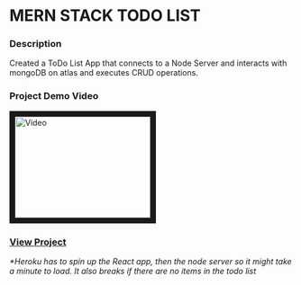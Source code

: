 # MERN STACK TODO LIST

### Description
Created a ToDo List App that connects to a Node Server and interacts with mongoDB on atlas and executes CRUD operations.

### Project Demo Video<br>
<a href="http://www.youtube.com/watch?feature=player_embedded&v=BG6d-eR8jOY
" target="_blank"><img src="http://img.youtube.com/vi/BG6d-eR8jOY/0.jpg" 
alt="Video" width="240" height="180" border="10" /></a>


### <a href="https://ghughes-react-todo-list.herokuapp.com/" target="_blank">View Project</a>
_*Heroku has to spin up the React app, then the node server so it might take a minute to load. It also breaks if there are no items in the todo list_
